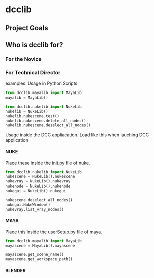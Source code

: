 # dcclib

## Project Goals

## Who is dcclib for?

### For the Novice
### For Technical Director


examples:
Usage in Python Scripts
``` python
from dcclib.mayalib import MayaLib
mayalib = MayaLib()

from dcclib.nukelib import NukeLib
nukelib = NukeLib()
nukelib.nukescene.test()
nukelib.nukescene.delete_all_nodes()
nukelib.nukescene.deselect_all_nodes()
```
Usage inside the DCC appliacation.
Load like this when lauching DCC application

#### NUKE
Place these inside the init.py file of nuke.
``` python
from dcclib.nukelib import NukeLib
nukescene = NukeLib().nukescene
nukevray = NukeLib().nukevray
nukenode = NukeLib().nukenode 
nukegui = NukeLib().nukegui

nukescene.deselect_all_nodes()
nukegui.NukeWindow()
nukevray.list_vray_nodes()
```
#### MAYA
Place this inside the userSetup.py file of maya.
``` python
from dcclib.mayalib import MayaLib
mayascene = MayaLib().mayascene

mayascene.get_scene_name()
mayascene.get_workspace_path()
```

#### BLENDER



